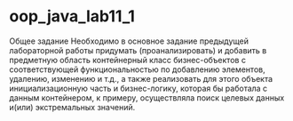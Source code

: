 # oop_java_lab11_1

Общее задание
Необходимо в основное задание предыдущей лабораторной работы придумать
(проанализировать) и добавить в предметную область контейнерный
класс бизнес-объектов с соответствующей функциональностью по добавлению
элементов, удалению, изменению и т.д., а также реализовать для этого
объекта инициализационную часть и бизнес-логику, которая бы работала с
данным контейнером, к примеру, осуществляла поиск целевых данных и(или)
экстремальных значений.
